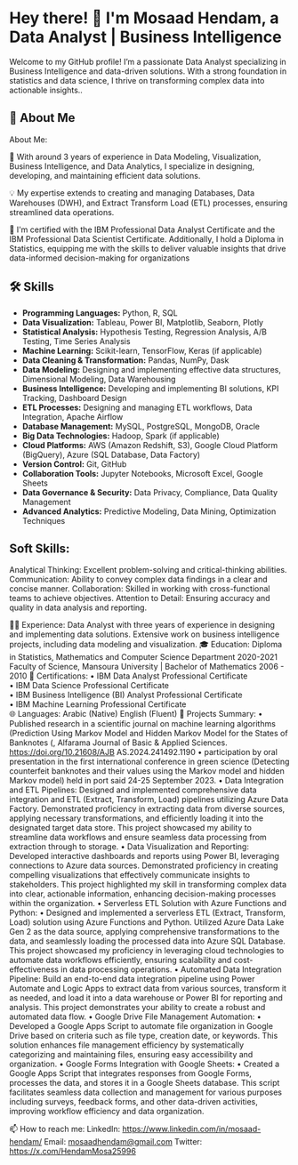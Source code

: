 # Hey there! 👋 I'm Mosaad Hendam, a Data Analyst | Business Intelligence

Welcome to my GitHub profile! I’m a passionate Data Analyst specializing in Business Intelligence and data-driven solutions. With a strong foundation in statistics and data science, I thrive on transforming complex data into actionable insights..

## 🚀 About Me

About Me:

🔭 With around 3 years of experience in Data Modeling, Visualization, Business Intelligence, and Data Analytics, I specialize in designing, developing, and maintaining efficient data solutions.

💡 My expertise extends to creating and managing Databases, Data Warehouses (DWH), and Extract Transform Load (ETL) processes, ensuring streamlined data operations.

🚀 I'm certified with the IBM Professional Data Analyst Certificate and the IBM Professional Data Scientist Certificate. Additionally, I hold a Diploma in Statistics, equipping me with the skills to deliver valuable insights that drive data-informed decision-making for organizations

## 🛠️ Skills

- **Programming Languages:** Python, R, SQL
- **Data Visualization:** Tableau, Power BI, Matplotlib, Seaborn, Plotly
- **Statistical Analysis:** Hypothesis Testing, Regression Analysis, A/B Testing, Time Series Analysis
- **Machine Learning:** Scikit-learn, TensorFlow, Keras (if applicable)
- **Data Cleaning & Transformation:** Pandas, NumPy, Dask
- **Data Modeling:** Designing and implementing effective data structures, Dimensional Modeling, Data Warehousing
- **Business Intelligence:** Developing and implementing BI solutions, KPI Tracking, Dashboard Design
- **ETL Processes:** Designing and managing ETL workflows, Data Integration, Apache Airflow
- **Database Management:** MySQL, PostgreSQL, MongoDB, Oracle
- **Big Data Technologies:** Hadoop, Spark (if applicable)
- **Cloud Platforms:** AWS (Amazon Redshift, S3), Google Cloud Platform (BigQuery), Azure (SQL Database, Data Factory)
- **Version Control:** Git, GitHub
- **Collaboration Tools:** Jupyter Notebooks, Microsoft Excel, Google Sheets
- **Data Governance & Security:** Data Privacy, Compliance, Data Quality Management
- **Advanced Analytics:** Predictive Modeling, Data Mining, Optimization Techniques

## Soft Skills:
Analytical Thinking: Excellent problem-solving and critical-thinking abilities.
Communication: Ability to convey complex data findings in a clear and concise manner.
Collaboration: Skilled in working with cross-functional teams to achieve objectives.
Attention to Detail: Ensuring accuracy and quality in data analysis and reporting.

👨‍💻 Experience:
Data Analyst with three years of experience in designing and implementing data solutions.
Extensive work on business intelligence projects, including data modeling and visualization.
🎓 Education:
Diploma in Statistics, Mathematics and Computer Science Department                                          2020-2021 
Faculty of Science, Mansoura University | Bachelor of Mathematics	                                          2006 - 2010
🚀 Certifications:
•  IBM Data Analyst Professional Certificate                                                                                                                                                       
•  IBM Data Science Professional Certificate                                                                                                                   
•  IBM Business Intelligence (BI) Analyst Professional Certificate                                                                                
•  IBM Machine Learning Professional Certificate                                                                                                         
🌐 Languages:
Arabic (Native)
English (Fluent)
🚧 Projects Summary:
•	Published research in a scientific journal on machine learning algorithms (Prediction Using Markov Model and Hidden Markov Model for the States of Banknotes (, Alfarama Journal of Basic & Applied Sciences. https://doi.org/10.21608/AJB AS.2024.241492.1190
•	participation by oral presentation in the first international conference in green science (Detecting counterfeit banknotes and their values using the Markov model and hidden Markov model) held in port said 24-25 September 2023.
•	Data Integration and ETL Pipelines: Designed and implemented comprehensive data integration and ETL (Extract, Transform, Load) pipelines utilizing Azure Data Factory. Demonstrated proficiency in extracting data from diverse sources, applying necessary transformations, and efficiently loading it into the designated target data store. This project showcased my ability to streamline data workflows and ensure seamless data processing from extraction through to storage.
•	Data Visualization and Reporting: Developed interactive dashboards and reports using Power BI, leveraging connections to Azure data sources. Demonstrated proficiency in creating compelling visualizations that effectively communicate insights to stakeholders. This project highlighted my skill in transforming complex data into clear, actionable information, enhancing decision-making processes within the organization.
•	Serverless ETL Solution with Azure Functions and Python:
•	Designed and implemented a serverless ETL (Extract, Transform, Load) solution using Azure Functions and Python. Utilized Azure Data Lake Gen 2 as the data source, applying comprehensive transformations to the data, and seamlessly loading the processed data into Azure SQL Database. This project showcased my proficiency in leveraging cloud technologies to automate data workflows efficiently, ensuring scalability and cost-effectiveness in data processing operations.
•	Automated Data Integration Pipeline: Build an end-to-end data integration pipeline using Power Automate and Logic Apps to extract data from various sources, transform it as needed, and load it into a data warehouse or Power BI for reporting and analysis. This project demonstrates your ability to create a robust and automated data flow.
•	Google Drive File Management Automation:
•	Developed a Google Apps Script to automate file organization in Google Drive based on criteria such as file type, creation date, or keywords. This solution enhances file management efficiency by systematically categorizing and maintaining files, ensuring easy accessibility and organization.
•	Google Forms Integration with Google Sheets:
•	Created a Google Apps Script that integrates responses from Google Forms, processes the data, and stores it in a Google Sheets database. This script facilitates seamless data collection and management for various purposes including surveys, feedback forms, and other data-driven activities, improving workflow efficiency and data organization.


📫 How to reach me:
LinkedIn:  https://www.linkedin.com/in/mosaad-hendam/
Email:  mosaadhendam@gmail.com
Twitter:  https://x.com/HendamMosa25996


